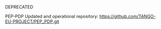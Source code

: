 DEPRECATED

PEP-PDP Updated and operational repository:
https://github.com/TANGO-EU-PROJECT/PEP_PDP.git
